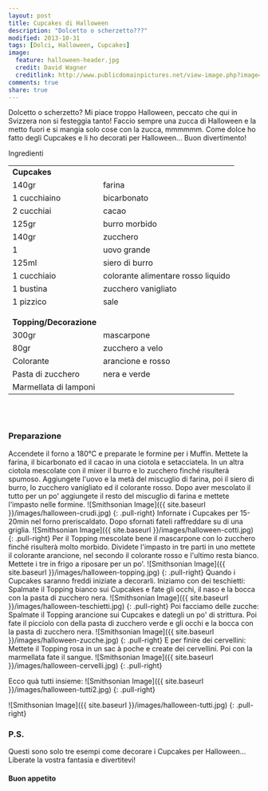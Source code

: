 ```yaml
---
layout: post
title: Cupcakes di Halloween
description: "Dolcetto o scherzetto???"
modified: 2013-10-31
tags: [Dolci, Halloween, Cupcakes]
image:
  feature: halloween-header.jpg
  credit: David Wagner
  creditlink: http://www.publicdomainpictures.net/view-image.php?image=12265&picture=jack-o-lantern-2
comments: true
share: true
---
```


Dolcetto o scherzetto? Mi piace troppo Halloween, peccato che qui in Svizzera non si festeggia tanto! Faccio sempre una zucca di Halloween e la metto fuori e si mangia solo cose con la zucca, mmmmmm. Come dolce ho fatto degli Cupcakes e li ho decorati per Halloween... Buon divertimento!

<div class="ingredients">
  <div class="ingredients-title">Ingredienti</div>
  <table>
    <tbody>
      <tr>
        <td colspan="2"><b>Cupcakes</b></td>
      </tr>
      <tr>
        <td>140gr</td>
        <td>farina</td>
      </tr>
      <tr>
        <td>1 cucchiaino</td>
        <td>bicarbonato</td>
      </tr>
      <tr>
        <td>2 cucchiai</td>
        <td>cacao</td>
      </tr>
      <tr>
        <td>125gr</td>
        <td>burro morbido</td>
      </tr>
      <tr>
        <td>140gr</td>
        <td>zucchero</td>
      </tr>
      <tr>
        <td>1</td>
        <td>uovo grande</td>
      </tr>
      <tr>
        <td>125ml</td>
        <td>siero di burro</td>
      </tr>
      <tr>
        <td>1 cucchiaio</td>
        <td>colorante alimentare rosso liquido</td>
      </tr>
      <tr>
        <td>1 bustina</td>
        <td>zucchero vanigliato</td>
      </tr>
      <tr>
        <td>1 pizzico</td>
        <td>sale</td>
      </tr>
      <tr style="height: 15px;"></tr>
      <tr>          
        <td colspan="2"><b>Topping/Decorazione</b></td>
      </tr>
      <tr>
        <td>300gr</td>
        <td>mascarpone</td>
      </tr>
      <tr>      
        <td>80gr</td>
        <td>zucchero a velo</td>
      </tr>
      <tr>
        <td>Colorante</td>
        <td>arancione e rosso</td>
      </tr>
      <tr>
        <td>Pasta di zucchero</td>
        <td>nera e verde</td>
      </tr>
      <tr>
        <td>Marmellata di lamponi</td>
        <td></td>    
      </tr>
    </tbody>
  </table>
  <br></br>
</div>


<h3>
  <font color="grey">
    <i class="icon-cogs"></i>
  </font> Preparazione
</h3>



Accendete il forno a 180°C e preparate le formine per i Muffin. Mettete la farina, il bicarbonato ed il cacao in una ciotola e setacciatela. In un altra ciotola mescolate con il mixer il burro e lo zucchero finché risulterà spumoso. Aggiungete l'uovo e la metà del miscuglio di farina, poi il siero di burro, lo zucchero vanigliato ed il colorante rosso. Dopo aver mescolato il tutto per un po' aggiungete il resto del miscuglio di farina e mettete l'impasto nelle formine.
![Smithsonian Image]({{ site.baseurl }}/images/halloween-crudi.jpg)
{: .pull-right}
Infornate i Cupcakes per 15-20min nel forno preriscaldato. Dopo sfornati fateli raffreddare su di una griglia.
![Smithsonian Image]({{ site.baseurl }}/images/halloween-cotti.jpg)
{: .pull-right}
Per il Topping mescolate bene il mascarpone con lo zucchero finché risulterà molto morbido. Dividete l'impasto in tre parti in uno mettete il colorante arancione, nel secondo il colorante rosso e l'ultimo resta bianco. Mettete i tre in frigo a riposare per un po'.
![Smithsonian Image]({{ site.baseurl }}/images/halloween-topping.jpg)
{: .pull-right}
Quando i Cupcakes saranno freddi iniziate a decorarli. 
Iniziamo con dei teschietti: Spalmate il Topping bianco sui Cupcakes e fate gli occhi, il naso e la bocca con la pasta di zucchero nera.
![Smithsonian Image]({{ site.baseurl }}/images/halloween-teschietti.jpg)
{: .pull-right}
Poi facciamo delle zucche: Spalmate il Topping arancione sui Cupcakes e dategli un po' di strittura. Poi fate il picciolo con della pasta di zucchero verde e gli occhi e la bocca con la pasta di zucchero nera.
![Smithsonian Image]({{ site.baseurl }}/images/halloween-zucche.jpg)
{: .pull-right}
E per finire dei cervellini: Mettete il Topping rosa in un sac à poche e create dei cervellini. Poi con la marmellata fate il sangue.
![Smithsonian Image]({{ site.baseurl }}/images/halloween-cervelli.jpg)
{: .pull-right}

Ecco quà tutti insieme:
![Smithsonian Image]({{ site.baseurl }}/images/halloween-tutti2.jpg)
{: .pull-right}

![Smithsonian Image]({{ site.baseurl }}/images/halloween-tutti.jpg)
{: .pull-right}



<h3>
  <font color="#FFCC00">
    <i class="icon-lightbulb"></i>
  </font> P.S.
</h3>


Questi sono solo tre esempi come decorare i Cupcakes per Halloween... Liberate la vostra fantasia e divertitevi!

<h4>Buon appetito
  <font color="red">
    <i class="icon-smile"></i>
  </font>
</h4>
